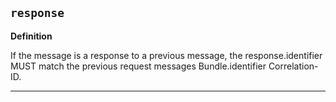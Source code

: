 ## `response`

<b>Definition</b><br>

If the message is a response to a previous message, the response.identifier MUST match the previous request messages Bundle.identifier Correlation-ID.

---